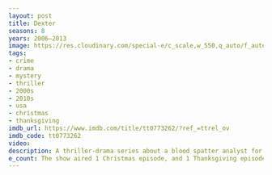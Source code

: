 ```yaml
---
layout: post
title: Dexter
seasons: 8
years: 2006–2013
image: https://res.cloudinary.com/special-e/c_scale,w_550,q_auto/f_auto/Series%20posters/Dexter.png
tags: 
- crime
- drama
- mystery
- thriller
- 2000s
- 2010s
- usa
- christmas
- thanksgiving
imdb_url: https://www.imdb.com/title/tt0773262/?ref_=ttrel_ov
imdb_code: tt0773262
video: 
description: A thriller-drama series about a blood spatter analyst for the Miami police department who moonlights as a vigilante serial killer, targeting other killers who have escaped justice.
e_count: The show aired 1 Christmas episode, and 1 Thanksgiving episode.
---
```

